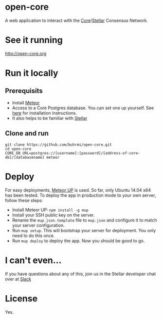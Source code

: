 # open-core
A web application to interact with the [Core](http://github.com/buhrmi/core)/[Stellar](http://www.stellar.org/galaxy) Consensus Network.

# See it running
http://open-core.org

# Run it locally

## Prerequisits

* Install [Meteor](http://meteor.com/install)
* Access to a Core Postgres database. You can set one up yourself. See [here](https://github.com/buhrmi/core/blob/master/INSTALL.md) for installation instructions.
* It also helps to be familiar with [Stellar](https://www.stellar.org/galaxy/)

## Clone and run

    git clone https://github.com/buhrmi/open-core.git
    cd open-core
    CORE_DB_URL=postgres://[username]:[password]/[address-of-core-db]/[databasename] meteor

# Deploy

For easy deployments, [Meteor UP](https://github.com/arunoda/meteor-up) is used. So far, only Ubuntu 14.04 x64 has been tested. To deploy the app in production mode to your own server, follow these steps:

* Install Meteor UP: `npm install -g mup`
* Install your SSH public key on the server.
* Rename the `mup.json.template` file to `mup.json` and configure it to match your server configuration.
* Run `mup setup`. This will bootstrap your server for deployment. You only need to do this once.
* Run `mup deploy` to deploy the app. Now you should be good to go.

# I can't even...

If you have questions about any of this, join us in the Stellar developer chat over at [Slack](https://stellar-public.slack.com/messages/dev/)

# License

Yes.

